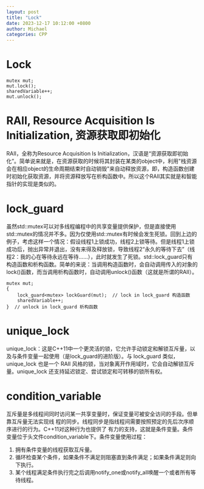 ```yaml
---
layout: post
title: "Lock"
date: 2023-12-17 10:12:00 +0800
author: Michael
categories: CPP
---
```


# Lock
    mutex mut;
    mut.lock();
    sharedVariable++;
    mut.unlock();

# RAII, Resource Acquisition Is Initialization, 资源获取即初始化
RAII，全称为Resource Acquisition Is Initialization，汉语是“资源获取即初始化”。简单说来就是，在资源获取的时候将其封装在某类的object中，利用"栈资源会在相应object的生命周期结束时自动销毁"来自动释放资源，即，构造函数创建时初始化获取资源，并将资源释放写在析构函数中。所以这个RAII其实就是和智能指针的实现是类似的。

# lock_guard
虽然std::mutex可以对多线程编程中的共享变量提供保护，但是直接使用std::mutex的情况并不多。因为仅使用std::mutex有时候会发生死锁。回到上边的例子，考虑这样一个情况：假设线程1上锁成功，线程2上锁等待。但是线程1上锁成功后，抛出异常并退出，没有来得及释放锁，导致线程2“永久的等待下去”（线程2：我的心在等待永远在等待……），此时就发生了死锁。std::lock_guard只有构造函数和析构函数。简单的来说：当调用构造函数时，会自动调用传入的对象的lock()函数，而当调用析构函数时，自动调用unlock()函数（这就是所谓的RAII）。

    mutex mut;
    {
        lock_guard<mutex> lockGuard(mut);  // lock in lock_guard 构造函数
        sharedVariable++;
    }  // unlock in lock_guard 析构函数

# unique_lock
unique_lock：这是C++11中一个更灵活的锁，它允许手动锁定和解锁互斥量，以及与条件变量一起使用（是lock_guard的进阶版）。与 lock_guard 类似，unique_lock 也是一个 RAII 风格的锁，当对象离开作用域时，它会自动解锁互斥量。unique_lock 还支持延迟锁定、尝试锁定和可转移的锁所有权。

# condition_variable
互斥量是多线程间同时访问某一共享变量时，保证变量可被安全访问的手段。但单靠互斥量无法实现线 程的同步。线程同步是指线程间需要按照预定的先后次序顺序进行的行为。C++11对这种行为也提供了 有力的支持，这就是条件变量。条件变量位于头文件condition_variable下。条件变量使用过程：

1. 拥有条件变量的线程获取互斥量。
2. 循环检查某个条件，如果条件不满足则阻塞直到条件满足；如果条件满足则向下执行。
3. 某个线程满足条件执行完之后调用notify_one或notify_all唤醒一个或者所有等待线程。